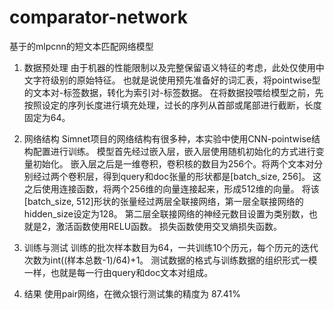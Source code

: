 # comparator-network
基于的mlpcnn的短文本匹配网络模型


1)	数据预处理
由于机器的性能限制以及完整保留语义特征的考虑，此处仅使用中文字符级别的原始特征。
也就是说使用预先准备好的词汇表，将pointwise型的文本对-标签数据，转化为索引对-标签数据。
在将数据投喂给模型之前，先按照设定的序列长度进行填充处理，过长的序列从首部或尾部进行截断，长度固定为64。

2)	网络结构
Simnet项目的网络结构有很多种，本实验中使用CNN-pointwise结构配置进行训练。
模型首先经过嵌入层，嵌入层使用随机初始化的方式进行变量初始化。
嵌入层之后是一维卷积，卷积核的数目为256个。将两个文本对分别经过两个卷积层，得到query和doc张量的形状都是[batch_size, 256]。
这之后使用连接函数，将两个256维的向量连接起来，形成512维的向量。
将该[batch_size, 512]形状的张量经过两层全联接网络，第一层全联接网络的hidden_size设定为128。
第二层全联接网络的神经元数目设置为类别数，也就是2，激活函数使用RELU函数。
损失函数使用交叉熵损失函数。

3)	训练与测试
训练的批次样本数目为64，一共训练10个历元，每个历元的迭代次数为int((样本总数-1)/64)+1。
测试数据的格式与训练数据的组织形式一模一样，也就是每一行由query和doc文本对组成。

4)  结果
使用pair网络，在微众银行测试集的精度为	87.41%

